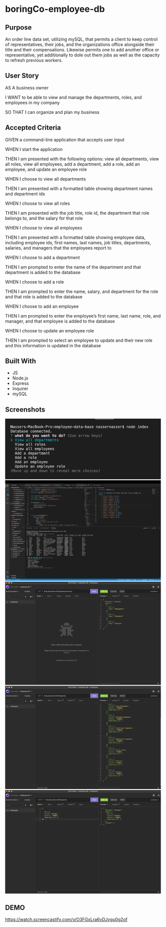 # boringCo-employee-db
## Purpose
An order line data set, utilizing mySQL, that permits a client to keep control of representatives, their jobs, and the organizations office alongside their title and their compensations. Likewise permits one to add another office or representative, yet additionally to dole out them jobs as well as the capacity to refresh previous workers.

## User Story

AS A business owner

I WANT to be able to view and manage the departments, roles, and employees in my company

SO THAT I can organize and plan my business

## Accepted Criteria

GIVEN a command-line application that accepts user input

WHEN I start the application

THEN I am presented with the following options: view all departments, view all roles, view all employees, add a department, add a role, add an employee, and update an employee role

WHEN I choose to view all departments

THEN I am presented with a formatted table showing department names and department ids

WHEN I choose to view all roles

THEN I am presented with the job title, role id, the department that role belongs to, and the salary for that role

WHEN I choose to view all employees

THEN I am presented with a formatted table showing employee data, including employee ids, first names, last names, job titles, departments, salaries, and managers that the employees report to

WHEN I choose to add a department

THEN I am prompted to enter the name of the department and that department is added to the database

WHEN I choose to add a role

THEN I am prompted to enter the name, salary, and department for the role and that role is added to the database

WHEN I choose to add an employee

THEN I am prompted to enter the employee’s first name, last name, role, and manager, and that employee is added to the database

WHEN I choose to update an employee role

THEN I am prompted to select an employee to update and their new role and this information is updated in the database

## Built With
* JS
* Node.js
* Express
* Inquirer
* mySQL

## Screenshots

<img src="./images/boringCo-1.png" />
<img src="./images/boringCo-2.png" />
<img src="./images/boringCo-3.png" />
<img src="./images/boringCo-4.png" />
<img src="./images/boringCo-5.png" />


## DEMO

https://watch.screencastify.com/v/O3FGxLra6vDJvgu0g2of


